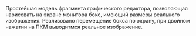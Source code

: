 Простейшая модель фрагмента графического редактора, позволяющая
нарисовать на экране монитора бокс, имеющий размеры реального изображения. 
Реализовано перемещение бокса по экрану, при двойном нажатии на ПКМ выводитмся реальное изображение.